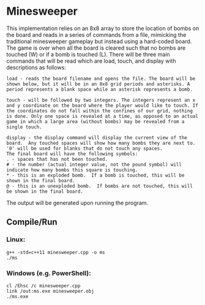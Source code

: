 # Minesweeper
This implementation relies on an 8x8 array to store the location of bombs on the board and reads in a series of commands from a file, mimicking the traditional minesweeper gameplay but instead using a hard-coded board. The game is over when all the board is cleared such that no bombs are touched (W) or if a bomb is touched (L). There will be three main commands that will be read which are load, touch, and display with descriptions as follows:
```
load - reads the board filename and opens the file. The board will be shown below, but it will be in an 8x8 grid periods and asterisks. A period represents a blank space while an asterisk represents a bomb.

touch - will be followed by two integers. The integers represent an x and y coordinate on the board where the player would like to touch. If the coordinates do not fall within the confines of our grid, nothing is done. Only one space is revealed at a time, as opposed to an actual game in which a large area (without bombs) may be revealed from a single touch.

display - the display command will display the current view of the board.  Any touched spaces will show how many bombs they are next to.  '0' will be used for blanks that do not touch any spaces.  
The final board will have the following symbols:
. - spaces that has not been touched.
# - the number (actual integer value, not the pound symbol) will indicate how many bombs this square is touching.  
* - this is an exploded bomb.  If a bomb is touched, this will be shown in the final board.
@ - this is an unexploded bomb.  If bombs are not touched, this will be shown in the final board.
```
The output will be generated upon running the program.
## Compile/Run 
### Linux:
```
g++ -std=c++11 minesweeper.cpp -o ms
./ms
```
### Windows (e.g. PowerShell):
```
cl /Ehsc /c minesweeper.cpp
link /out:ms.exe minesweeper.obj
./ms.exe
```
